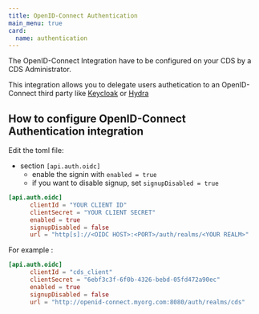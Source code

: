 ```yaml
---
title: OpenID-Connect Authentication
main_menu: true
card: 
  name: authentication
---
```


The OpenID-Connect Integration have to be configured on your CDS by a CDS Administrator.

This integration allows you to delegate users authetication to an OpenID-Connect third party like [Keycloak](https://www.keycloak.org/getting-started) or [Hydra](https://github.com/ory/hydra)

## How to configure OpenID-Connect Authentication integration

Edit the toml file:

- section `[api.auth.oidc]`
  - enable the signin with `enabled = true`
  - if you want to disable signup, set `signupDisabled = true`

```toml
[api.auth.oidc]
      clientId = "YOUR CLIENT ID"
      clientSecret = "YOUR CLIENT SECRET"
      enabled = true
      signupDisabled = false
      url = "http[s]://<OIDC HOST>:<PORT>/auth/realms/<YOUR REALM>"
```

For example :
```toml
[api.auth.oidc]
      clientId = "cds_client"
      clientSecret = "6ebf3c3f-6f0b-4326-bebd-05fd472a90ec"
      enabled = true
      signupDisabled = false
      url = "http://openid-connect.myorg.com:8080/auth/realms/cds"
```
